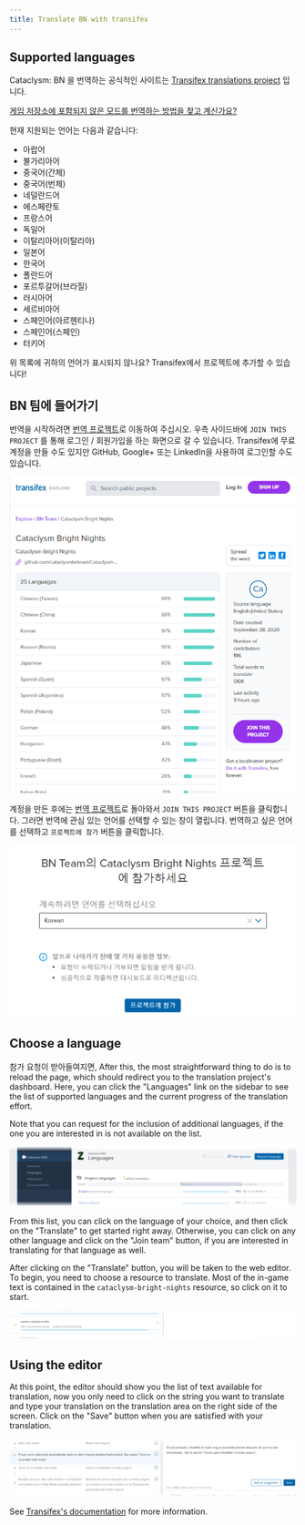 ```yaml
---
title: Translate BN with transifex
---
```


## Supported languages

Cataclysm: BN 을 번역하는 공식적인 사이트는 [Transifex translations project][project] 입니다.

[게임 저장소에 포함되지 않은 모드를 번역하는 방법을 찾고 계신가요?](../guides/mods.md)

현재 지원되는 언어는 다음과 같습니다:

- 아랍어
- 불가리아어
- 중국어(간체)
- 중국어(번체)
- 네덜란드어
- 에스페란토
- 프랑스어
- 독일어
- 이탈리아어(이탈리아)
- 일본어
- 한국어
- 폴란드어
- 포르투갈어(브라질)
- 러시아어
- 세르비아어
- 스페인어(아르헨티나)
- 스페인어(스페인)
- 터키어

위 목록에 귀하의 언어가 표시되지 않나요? Transifex에서 프로젝트에 추가할 수 있습니다!

## BN 팀에 들어가기

번역을 시작하려면 [번역 프로젝트][project]로 이동하여 주십시오. 우측 사이드바에 `JOIN THIS PROJECT`
를 통해 로그인 / 회원가입을 하는 화면으로 갈 수 있습니다. Transifex에 무료 계정을 만들 수도 있지만
GitHub, Google+ 또는 LinkedIn을 사용하여 로그인할 수도 있습니다.

![Start translating](./img/start_new.png)

계정을 만든 후에는 [번역 프로젝트][project]로 돌아와서 `JOIN THIS PROJECT` 버튼을 클릭합니다. 그러면
번역에 관심 있는 언어를 선택할 수 있는 창이 열립니다. 번역하고 싶은 언어를 선택하고
`프로젝트에 참가` 버튼을 클릭합니다.

![Join project](./img/choose.png)

## Choose a language

참가 요청이 받아들여지면, After this, the most straightforward thing to do is to reload the page,
which should redirect you to the translation project's dashboard. Here, you can click the
"Languages" link on the sidebar to see the list of supported languages and the current progress of
the translation effort.

Note that you can request for the inclusion of additional languages, if the one you are interested
in is not available on the list.

![Language list](./img/languages.png)

From this list, you can click on the language of your choice, and then click on the "Translate" to
get started right away. Otherwise, you can click on any other language and click on the "Join team"
button, if you are interested in translating for that language as well.

After clicking on the "Translate" button, you will be taken to the web editor. To begin, you need to
choose a resource to translate. Most of the in-game text is contained in the
`cataclysm-bright-nights` resource, so click on it to start.

![Choose a resource](./img/resource.png)

## Using the editor

At this point, the editor should show you the list of text available for translation, now you only
need to click on the string you want to translate and type your translation on the translation area
on the right side of the screen. Click on the "Save" button when you are satisfied with your
translation.

![Web editor](./img/editor.png)

See [Transifex's documentation][docs] for more information.

[project]: https://explore.transifex.com/bn-team/cataclysm-bright-nights/
[docs]: https://docs.transifex.com/
